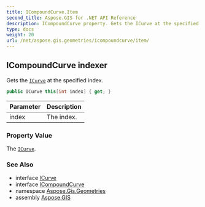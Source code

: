 ```yaml
---
title: ICompoundCurve.Item
second_title: Aspose.GIS for .NET API Reference
description: ICompoundCurve property. Gets the ICurve at the specified index
type: docs
weight: 20
url: /net/aspose.gis.geometries/icompoundcurve/item/
---
```

## ICompoundCurve indexer

Gets the [`ICurve`](../../icurve/) at the specified index.

```csharp
public ICurve this[int index] { get; }
```

| Parameter | Description |
| --- | --- |
| index | The index. |

### Property Value

The [`ICurve`](../../icurve/).

### See Also

* interface [ICurve](../../icurve/)
* interface [ICompoundCurve](../)
* namespace [Aspose.Gis.Geometries](../../icompoundcurve/)
* assembly [Aspose.GIS](../../../)



